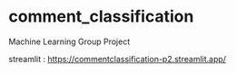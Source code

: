 # comment_classification
Machine Learning Group Project  

streamlit : https://commentclassification-p2.streamlit.app/

